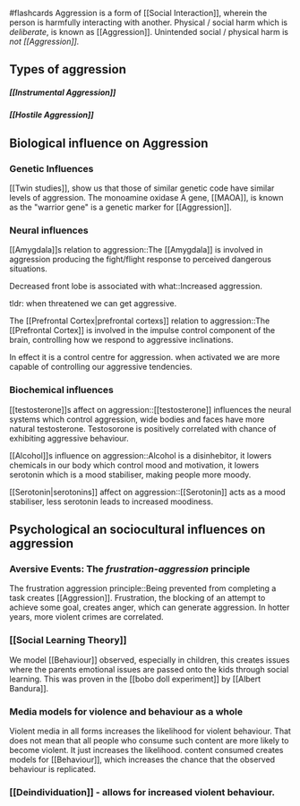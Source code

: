 #flashcards 
Aggression is a form of [[Social Interaction]], wherein the person is harmfully interacting with another. Physical / social harm which is *deliberate*, is known as [[Aggression]]. Unintended social / physical harm is *not [[Aggression]].*
## Types of aggression
##### [[Instrumental Aggression]]
##### [[Hostile Aggression]]

## Biological influence on Aggression
### Genetic Influences
[[Twin studies]], show us that those of similar genetic code have similar levels of aggression. The monoamine oxidase A gene, [[MAOA]], is known as the "warrior gene" is a genetic marker for [[Aggression]].
### Neural influences
[[Amygdala]]s relation to aggression::The [[Amygdala]] is involved in aggression producing the fight/flight response to perceived dangerous situations.
<!--SR:!2023-11-17,10,250-->

Decreased front lobe is associated with what::Increased aggression.
<!--SR:!2023-11-11,4,270-->

tldr: when threatened we can get aggressive. 

The [[Prefrontal Cortex|prefrontal cortexs]] relation to aggression::The [[Prefrontal Cortex]] is involved in the impulse control component of the brain, controlling how we respond to aggressive inclinations.
<!--SR:!2023-11-13,6,250-->

In effect it is a control centre for aggression. when activated we are more capable of controlling our aggressive tendencies.
### Biochemical influences
[[testosterone]]s affect on aggression::[[testosterone]] influences the neural systems which control aggression, wide bodies and faces have more natural testosterone. Testosorone is positively correlated with chance of exhibiting aggressive behaviour.
<!--SR:!2023-11-16,9,250-->
[[Alcohol]]s influence on aggression::Alcohol is a disinhebitor, it lowers chemicals in our body which control mood and motivation, it lowers serotonin which is a mood stabiliser, making people more moody.
<!--SR:!2023-11-13,6,250-->
[[Serotonin|serotonins]] affect on aggression::[[Serotonin]] acts as a mood stabiliser, less serotonin leads to increased moodiness.
<!--SR:!2023-11-08,4,270-->
## Psychological an sociocultural influences on aggression
### Aversive Events: The *frustration-aggression* principle
The frustration aggression principle::Being prevented from completing a task creates [[Aggression]]. Frustration, the blocking of an attempt to achieve some goal, creates anger, which can generate aggression. In hotter years, more violent crimes are correlated.
<!--SR:!2023-11-11,4,230-->
### [[Social Learning Theory]]
We model [[Behaviour]] observed, especially in children, this creates issues where the parents emotional issues are passed onto the kids through social learning. This was proven in the [[bobo doll experiment]] by [[Albert Bandura]].
### Media models for violence and behaviour as a whole
Violent media in all forms increases the likelihood for violent behaviour. That does not mean that all people who consume such content are more likely to become violent. It just increases the likelihood. content consumed creates models for [[Behaviour]], which increases the chance that the observed behaviour is replicated. 

### [[Deindividuation]] - allows for increased violent behaviour.